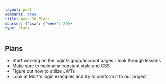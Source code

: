 ```yaml
---
layout: post
comments: True
title: Week 20 Plans
courses: {'csa': {'week': 20}}
type: plans
---
```


## Plans
- Start working on the login/signup/account pages - look through lessons
- Make sure to maintaina constant style and CSS
- Figure out how to utilize JWTs
- Look at Mort's login examples and try to conform it to our project

